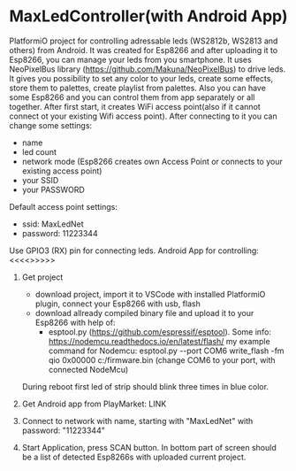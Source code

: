 # MaxLedController(with Android App)
PlatformiO project for controlling adressable leds (WS2812b, WS2813 and others) from Android. It was created for Esp8266 and after uploading it to Esp8266, you can manage your leds from you smartphone.
It uses NeoPixelBus library (https://github.com/Makuna/NeoPixelBus) to drive leds. 
It gives you possibility to set any color to your leds, create some effects, store them to palettes, create playlist from palettes. Also you can have some Esp8266 and you can control them
from app separately or all together.
After first start, it creates WiFi access point(also if it cannot connect ot your existing Wifi access point). After connecting to it you can change some settings:
 - name
 - led count
 - network mode (Esp8266 creates own Access Point or connects to your existing access point)
 - your SSID
 - your PASSWORD
 
 Default access point settings:
  - ssid: MaxLedNet
  - password: 11223344
  
  Use GPIO3 (RX) pin for connecting leds.
  Android App for controlling: <<<<<PUT LINK TO PLAYMARKET HERE >>>>>>
  
  1) Get project
     - download project, import it to VSCode with installed PlatformiO plugin, connect your Esp8266 with usb, flash
     - download allready compiled binary file and upload it to your Esp8266 with help of:
       - esptool.py (https://github.com/espressif/esptool). Some info: https://nodemcu.readthedocs.io/en/latest/flash/
        my example command for Nodemcu: esptool.py --port COM6 write_flash -fm qio 0x00000 c:/firmware.bin (change COM6 to your port, with connected NodeMcu)
     
     During reboot first led of strip should blink three times in blue color. 
  2) Get Android app from PlayMarket: LINK
  3) Connect to network with name, starting with "MaxLedNet" with password: "11223344"
  4) Start Application, press SCAN button. In bottom part of screen should be a list of detected Esp8266s with uploaded current project.
